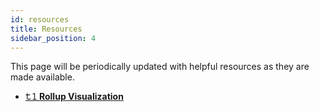 ```yaml
---
id: resources
title: Resources
sidebar_position: 4
---
```


This page will be periodically updated with helpful resources as they are made available.

- [**𝚝𝟷 Rollup Visualization**](https://www.t1protocol.com/#how-it-works)